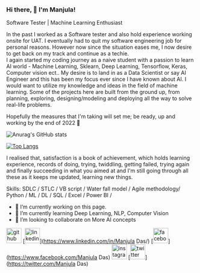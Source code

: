 ### Hi there, 👋 I'm Manjula! 

Software Tester | Machine Learning Enthusiast

In the past I worked as a Software tester and also hold experience working onsite for UAT. I eventually had to quit my software engineering job for personal reasons. However now since the situation eases me, I now desire to get back on my track and continue as a techie.  
   	I again started my coding journey as a naive student with a passion to learn AI world - Machine Learning, Sklearn, Deep Learning, Tensorflow, Keras, Computer vision ect..  My desire is to land in as a Data Scientist or say AI Engineer and this has been my focus ever since I have known about AI. 
    I would want to utilize my knowledge and ideas in the field of machine learning. Some of the projects here are built from the ground up, from planning, exploring, designing/modeling and deploying all the way to solve real-life problems. 

Hopefully the measures that I'm taking will set me; be ready, up and working by the end of 2022 🤞


![Anurag's GitHub stats](https://github-readme-stats.vercel.app/api?username=Munch2022&show_icons=true&theme=tokyonight)

[![Top Langs](https://github-readme-stats.vercel.app/api/top-langs/?username=Munch2022&show_icons=true&theme=tokyonight)](https://github.com/anuraghazra/github-readme-stats)

I realised that, satisfaction is a book of achievement, which holds learning experience, records of doing, trying, twiddling, getting failed, trying again and finally succeeding in what you aimed at and I'm still going through all these as it keeps me updated, learning new things.

Skills: SDLC / STLC /  VB script /  Water fall model / Agile methodology/  Python / ML / DL / SQL / Excel / Power BI / 

- 🔭 I’m currently working on this page. 
- 🌱 I’m currently learning Deep Learning, NLP, Computer Vision 
- 👯 I’m looking to collaborate on More AI concepts 


[<img src='https://cdn.jsdelivr.net/npm/simple-icons@3.0.1/icons/github.svg' alt='github' height='40'>](https://github.com/Munch2022)  [<img src='https://cdn.jsdelivr.net/npm/simple-icons@3.0.1/icons/linkedin.svg' alt='linkedin' height='40'>](https://www.linkedin.com/in/Manjula Das/)  [<img src='https://cdn.jsdelivr.net/npm/simple-icons@3.0.1/icons/facebook.svg' alt='facebook' height='40'>](https://www.facebook.com/Manjula Das)  [<img src='https://cdn.jsdelivr.net/npm/simple-icons@3.0.1/icons/instagram.svg' alt='instagram' height='40'>](https://www.instagram.com/Munch/)  [<img src='https://cdn.jsdelivr.net/npm/simple-icons@3.0.1/icons/twitter.svg' alt='twitter' height='40'>](https://twitter.com/Manjula Das)  

